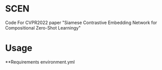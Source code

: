 # SCEN
Code For CVPR2022 paper "Siamese Contrastive Embedding Network for Compositional Zero-Shot Learningy"

# Usage
**Requirements
environment.yml
